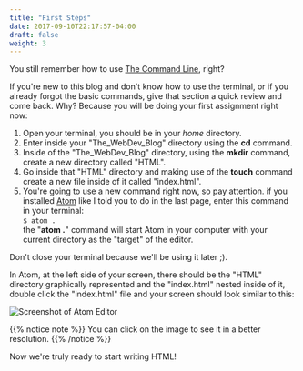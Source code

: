 ```yaml
---
title: "First Steps"
date: 2017-09-10T22:17:57-04:00
draft: false
weight: 3
---
```


You still remember how to use [The Command Line](/the_command_line), right?

If you're new to this blog and don't know how to use the terminal,
or if you already forgot the basic commands, give that section a quick
review and come back. Why? Because you will be doing your first assignment
right now:

1. Open your terminal, you should be in your *home* directory.
2. Enter inside your "The_WebDev_Blog" directory using the **cd** command.
3. Inside of the "The_WebDev_Blog" directory, using the **mkdir** command,
create a new directory called "HTML".
4. Go inside that "HTML" directory and making use of the **touch** command
create a new file inside of it called "index.html".
5. You're going to use a new command right now, so pay attention. if you installed [Atom](https://atom.io) like I told you to do in the last page, enter this
command in your terminal: <br/> `$ atom .` <br/> the "**atom .**"
command will start Atom in your computer with your current directory as the
"target" of the editor.

Don't close your terminal because we'll be using it later ;).

In Atom, at the left side of your screen, there should be the "HTML" directory
graphically represented and the "index.html" nested inside of it, double click
the "index.html" file and your screen should look similar to this:

![Screenshot of Atom Editor](html_editor.png)

{{% notice note %}}
You can click on the image to see it in a better resolution.
{{% /notice %}}

Now we're truly ready to start writing HTML!
